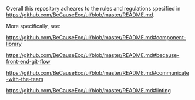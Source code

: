 Overall this repository adheares to the rules and regulations specified in https://github.com/BeCauseEco/ui/blob/master/README.md.

More specifically, see:

https://github.com/BeCauseEco/ui/blob/master/README.md#component-library

https://github.com/BeCauseEco/ui/blob/master/README.md#because-front-end-git-flow

https://github.com/BeCauseEco/ui/blob/master/README.md#communicate-with-the-team

https://github.com/BeCauseEco/ui/blob/master/README.md#linting
